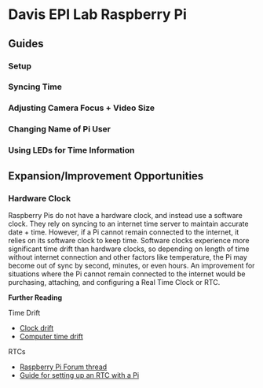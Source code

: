 # Davis EPI Lab Raspberry Pi 
## Guides
### Setup
### Syncing Time
### Adjusting Camera Focus + Video Size
### Changing Name of Pi User
### Using LEDs for Time Information

## Expansion/Improvement Opportunities
### Hardware Clock 
Raspberry Pis do not have a hardware clock, and instead use a software clock. They rely on syncing to an internet time server to maintain accurate date + time. However, if a Pi cannot remain connected to the internet, it relies on its software clock to keep time. Software clocks experience more significant time drift than hardware clocks, so depending on length of time without internet connection and other factors like temperature, the Pi may become out of sync by second, minutes, or even hours. An improvement for situations where the Pi cannot remain connected to the internet would be purchasing, attaching, and configuring a Real Time Clock or RTC. 

**Further Reading**

Time Drift
- [Clock drift](https://en.wikipedia.org/wiki/Clock_drift)
- [Computer time drift](https://www.twingate.com/blog/glossary/ntp%20drift)

RTCs
- [Raspberry Pi Forum thread](https://forums.raspberrypi.com/viewtopic.php?t=255108)
- [Guide for setting up an RTC with a Pi](https://pimylifeup.com/raspberry-pi-rtc/)
